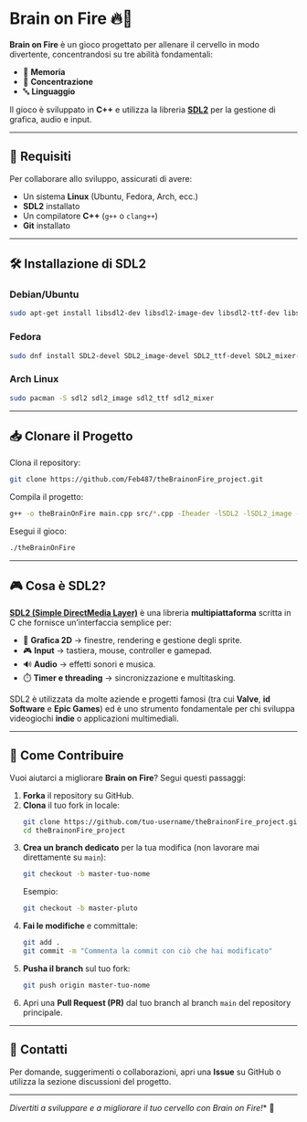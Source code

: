 # Brain on Fire 🔥🧠

**Brain on Fire** è un gioco progettato per allenare il cervello in modo divertente, concentrandosi su tre abilità fondamentali:
- 🧩 **Memoria**
- 🎯 **Concentrazione**
- 🔤 **Linguaggio**

Il gioco è sviluppato in **C++** e utilizza la libreria **[SDL2](https://www.libsdl.org/)** per la gestione di grafica, audio e input.  

---

## 📌 Requisiti

Per collaborare allo sviluppo, assicurati di avere:  
- Un sistema **Linux** (Ubuntu, Fedora, Arch, ecc.)  
- **SDL2** installato  
- Un compilatore **C++** (`g++` o `clang++`)  
- **Git** installato  

---

## 🛠️ Installazione di SDL2

### Debian/Ubuntu
```bash
sudo apt-get install libsdl2-dev libsdl2-image-dev libsdl2-ttf-dev libsdl2-mixer-dev
```

### Fedora
```bash
sudo dnf install SDL2-devel SDL2_image-devel SDL2_ttf-devel SDL2_mixer-devel
```

### Arch Linux
```bash
sudo pacman -S sdl2 sdl2_image sdl2_ttf sdl2_mixer
```

---

## 📥 Clonare il Progetto

Clona il repository:  
```bash
git clone https://github.com/Feb487/theBrainonFire_project.git
```

Compila il progetto:  
```bash
g++ -o theBrainOnFire main.cpp src/*.cpp -Iheader -lSDL2 -lSDL2_image -lSDL2_mixer -lSDL2_ttf
```

Esegui il gioco:  
```bash
./theBrainOnFire
```

---

## 🎮 Cosa è SDL2?

**[SDL2 (Simple DirectMedia Layer)](https://www.libsdl.org/)** è una libreria **multipiattaforma** scritta in C che fornisce un’interfaccia semplice per:  
- 🎨 **Grafica 2D** → finestre, rendering e gestione degli sprite.  
- 🎮 **Input** → tastiera, mouse, controller e gamepad.  
- 🔊 **Audio** → effetti sonori e musica.  
- ⏱️ **Timer e threading** → sincronizzazione e multitasking.  

SDL2 è utilizzata da molte aziende e progetti famosi (tra cui **Valve**, **id Software** e **Epic Games**) ed è uno strumento fondamentale per chi sviluppa videogiochi **indie** o applicazioni multimediali.  

---

## 🤝 Come Contribuire

Vuoi aiutarci a migliorare **Brain on Fire**? Segui questi passaggi:  

1. **Forka** il repository su GitHub.  
2. **Clona** il tuo fork in locale:  
   ```bash
   git clone https://github.com/tuo-username/theBrainonFire_project.git
   cd theBrainonFire_project
   ```
3. **Crea un branch dedicato** per la tua modifica (non lavorare mai direttamente su `main`):  
   ```bash
   git checkout -b master-tuo-nome
   ```
   Esempio:  
   ```bash
   git checkout -b master-pluto
   ```
4. **Fai le modifiche** e committale:  
   ```bash
   git add .
   git commit -m "Commenta la commit con ciò che hai modificato"
   ```
5. **Pusha il branch** sul tuo fork:  
   ```bash
   git push origin master-tuo-nome
   ```
6. Apri una **Pull Request (PR)** dal tuo branch al branch `main` del repository principale.  

---

## 📧 Contatti
Per domande, suggerimenti o collaborazioni, apri una **Issue** su GitHub o utilizza la sezione discussioni del progetto.

---

*Divertiti a sviluppare e a migliorare il tuo cervello con Brain on Fire!** 🚀
